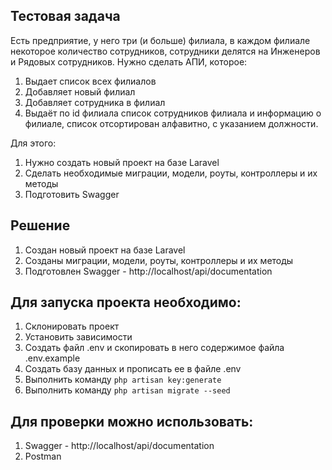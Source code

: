 ## Тестовая задача

Есть предприятие, у него три (и больше) филиала, в каждом филиале некоторое количество сотрудников, сотрудники делятся на Инженеров и Рядовых сотрудников.
Нужно сделать АПИ, которое:
1. Выдает список всех филиалов
2. Добавляет новый филиал
3. Добавляет сотрудника в филиал
4. Выдаёт по id филиала список сотрудников филиала и информацию о филиале, список отсортирован алфавитно, с указанием должности.

Для этого:
1. Нужно создать новый проект на базе Laravel
2. Сделать необходимые миграции, модели, роуты, контроллеры и их методы
3. Подготовить Swagger

## Решение
1. Создан новый проект на базе Laravel
2. Созданы миграции, модели, роуты, контроллеры и их методы
3. Подготовлен Swagger - http://localhost/api/documentation

## Для запуска проекта необходимо:
1. Склонировать проект
2. Установить зависимости
3. Создать файл .env и скопировать в него содержимое файла .env.example
4. Создать базу данных и прописать ее в файле .env
5. Выполнить команду `php artisan key:generate`
6. Выполнить команду `php artisan migrate --seed`

## Для проверки можно использовать:
1. Swagger - http://localhost/api/documentation
2. Postman

